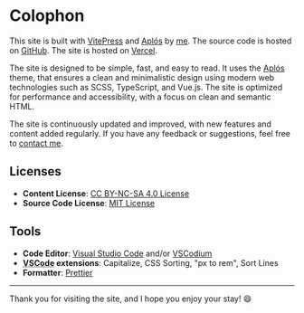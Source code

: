 # Colophon

This site is built with [VitePress](https://vitepress.dev) and [Aplós](https://aplos.gxbs.me) by [me](https://gxbs.me/). The source code is hosted on [GitHub](https://github.com/GabsEdits/www.gxbs.me). The site is hosted on [Vercel](https://vercel.com).

The site is designed to be simple, fast, and easy to read. It uses the [Aplós](https://aplos.gxbs.me) theme, that ensures a clean and minimalistic design using modern web technologies such as SCSS, TypeScript, and Vue.js. The site is optimized for performance and accessibility, with a focus on clean and semantic HTML.

The site is continuously updated and improved, with new features and content added regularly. If you have any feedback or suggestions, feel free to [contact me](/findme).

## Licenses

- **Content License**: [CC BY-NC-SA 4.0 License](https://creativecommons.org/licenses/by-nc-sa/4.0/)
- **Source Code License**: [MIT License](https://github.com/GabsEdits/www.gxbs.me/blob/main/LICENSE)

## Tools

- **Code Editor**: [Visual Studio Code](https://code.visualstudio.com/) and/or [VSCodium](https://vscodium.com/)
- **<abbr title="Visual Studio Code">VSCode</abbr> extensions**: Capitalize, CSS Sorting, "px to rem", Sort Lines
- **Formatter**: [Prettier](https://prettier.io)

---

Thank you for visiting the site, and I hope you enjoy your stay! :smile:
